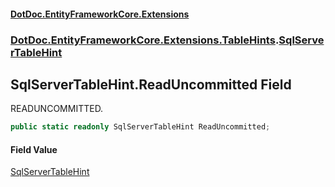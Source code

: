 #### [DotDoc\.EntityFrameworkCore\.Extensions](index.md 'index')
### [DotDoc\.EntityFrameworkCore\.Extensions\.TableHints](DotDoc.EntityFrameworkCore.Extensions.TableHints.md 'DotDoc\.EntityFrameworkCore\.Extensions\.TableHints').[SqlServerTableHint](SqlServerTableHint.md 'DotDoc\.EntityFrameworkCore\.Extensions\.TableHints\.SqlServerTableHint')

## SqlServerTableHint\.ReadUncommitted Field

READUNCOMMITTED\.

```csharp
public static readonly SqlServerTableHint ReadUncommitted;
```

#### Field Value
[SqlServerTableHint](SqlServerTableHint.md 'DotDoc\.EntityFrameworkCore\.Extensions\.TableHints\.SqlServerTableHint')